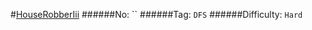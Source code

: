 #[HouseRobberIii](https://leetcode.com/problems/house-robber-iii/)
######No: ``
######Tag: `DFS`
######Difficulty: `Hard`
